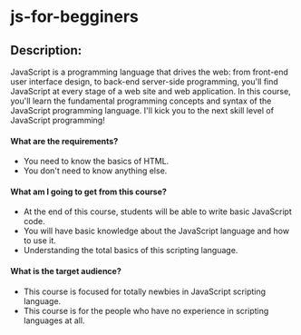 # js-for-begginers

## Description:

JavaScript is a programming language that drives the web: from front-end user interface design, to back-end server-side programming, you'll find JavaScript at every stage of a web site and web application. In this course, you'll learn the fundamental programming concepts and syntax of the JavaScript programming language. I'll kick you to the next skill level of JavaScript programming!

#### What are the requirements?

* You need to know the basics of HTML.
* You don't need to know anything else.

#### What am I going to get from this course?

* At the end of this course, students will be able to write basic JavaScript code.
* You will have basic knowledge about the JavaScript language and how to use it.
* Understanding the total basics of this scripting language.

#### What is the target audience?

* This course is focused for totally newbies in JavaScript scripting language.
* This course is for the people who have no experience in scripting languages at all.
